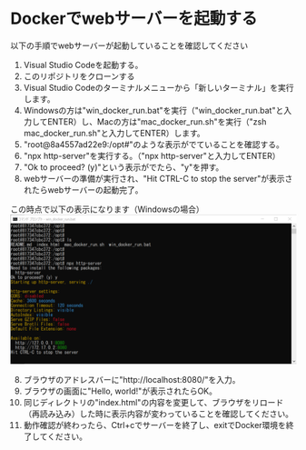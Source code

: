 # Dockerでwebサーバーを起動する
以下の手順でwebサーバーが起動していることを確認してください

1. Visual Studio Codeを起動する。
2. このリポジトリをクローンする
3. Visual Studio Codeのターミナルメニューから「新しいターミナル」を実行します。
4. Windowsの方は"win_docker_run.bat"を実行（"win_docker_run.bat"と入力してENTER）し、Macの方は"mac_docker_run.sh"を実行（"zsh mac_docker_run.sh"と入力してENTER）します。
4. "root@8a4557ad22e9:/opt#"のような表示がでていることを確認する。
5. "npx http-server"を実行する。（"npx http-server"と入力してENTER）
6. "Ok to proceed? (y)"という表示がでたら、"y"を押す。
7. webサーバーの準備が実行され、"Hit CTRL-C to stop the server"が表示されたらwebサーバーの起動完了。

この時点で以下の表示になります（Windowsの場合）
![](win.png)

8. ブラウザのアドレスバーに"http://localhost:8080/"を入力。
9. ブラウザの画面に"Hello, world!"が表示されたらOK。
10. 同じディレクトリの"index.html"の内容を変更して、ブラウザをリロード（再読み込み）した時に表示内容が変わっていることを確認してください。
11. 動作確認が終わったら、Ctrl+cでサーバーを終了し、exitでDocker環境を終了してください。